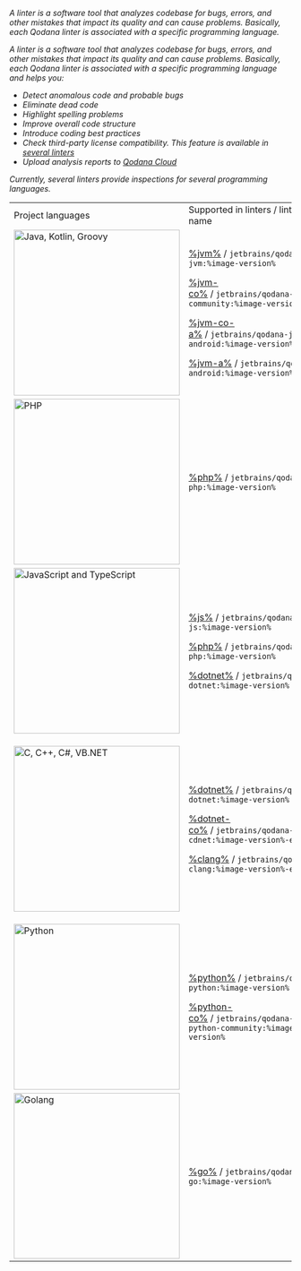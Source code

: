 [//]: # (title: Linters)

<var name="image-version" value="2024.2-eap"/>

<link-summary>A linter is a software tool that analyzes codebase for bugs, errors, and other mistakes that impact its 
quality and can cause problems. Basically, each Qodana linter is associated with a specific programming language.</link-summary>

A linter is a software tool that analyzes codebase for bugs, errors, and other mistakes that impact its quality and 
can cause problems. Basically, each Qodana linter is associated with a specific programming language and helps you:

* Detect anomalous code and probable bugs
* Eliminate dead code
* Highlight spelling problems
* Improve overall code structure
* Introduce coding best practices
* Check third-party license compatibility. This feature is available in [several linters](license-audit.topic)
* Upload analysis reports to [Qodana Cloud](cloud-about.topic)

Currently, several linters provide inspections for several programming languages.

<table>
    <tr>
        <td>Project languages</td>
        <td>Supported in linters / linter name</td>
    </tr>
    <tr>
        <td>
            <img src="jvm.png" dark-src="jvm_dark.png" alt="Java, Kotlin, Groovy" width="296"/>
        </td>
        <td>
            <p><a href="jvm.md">%jvm%</a>&nbsp;/&nbsp;<code>jetbrains/qodana-jvm:%image-version%</code></p>
            <p><a href="jvm.md">%jvm-co%</a>&nbsp;/&nbsp;<code>jetbrains/qodana-jvm-community:%image-version%</code></p>
            <p><a href="jvm.md">%jvm-co-a%</a>&nbsp;/&nbsp;<code>jetbrains/qodana-jvm-android:%image-version%</code></p>
            <p><a href="jvm.md">%jvm-a%</a>&nbsp;/&nbsp;<code>jetbrains/qodana-android:%image-version%</code></p>
        </td>
    </tr>
    <tr>
        <td><img src="php.png" dark-src="php_dark.png" alt="PHP" width="296"/></td>
        <td><a href="php.md">%php%</a>&nbsp;/&nbsp;<code>jetbrains/qodana-php:%image-version%</code></td>
    </tr>
    <tr>
        <td><img src="js.png" dark-src="js_dark.png" alt="JavaScript and TypeScript" width="296"/></td>
        <td>
            <p><a href="js.md">%js%</a>&nbsp;/&nbsp;<code>jetbrains/qodana-js:%image-version%</code></p>
            <p><a href="php.md">%php%</a>&nbsp;/&nbsp;<code>jetbrains/qodana-php:%image-version%</code></p>
            <p><a href="dotnet.md">%dotnet%</a>&nbsp;/&nbsp;<code>jetbrains/qodana-dotnet:%image-version%</code></p>
        </td>
    </tr>
    <tr>
        <td>
            <p><img src="dotnet.png" dark-src="dotnet_dark.png" alt="C, C++, C#, VB.NET" width="296"/></p>
        </td>
        <td>
            <p><a href="dotnet.md">%dotnet%</a>&nbsp;/&nbsp;<code>jetbrains/qodana-dotnet:%image-version%</code></p>
            <p><a href="dotnet.md">%dotnet-co%</a>&nbsp;/&nbsp;<code>jetbrains/qodana-cdnet:%image-version%-eap</code></p>
            <p><a href="clang.md">%clang%</a>&nbsp;/&nbsp;<code>jetbrains/qodana-clang:%image-version%-eap</code></p>
        </td>
    </tr>
    <tr>
        <td><img src="python.png" dark-src="python_dark.png" alt="Python" width="296"/></td>
        <td>
            <p><a href="python.md">%python%</a>&nbsp;/&nbsp;<code>jetbrains/qodana-python:%image-version%</code></p>
            <p><a href="python.md">%python-co%</a>&nbsp;/&nbsp;<code>jetbrains/qodana-python-community:%image-version%</code></p>
        </td>
    </tr>
    <tr>
        <td><img src="golang.png" dark-src="golang_dark.png" alt="Golang" width="296"/></td>
        <td><a href="golang.md">%go%</a>&nbsp;/&nbsp;<code>jetbrains/qodana-go:%image-version%</code></td>
    </tr>
</table>